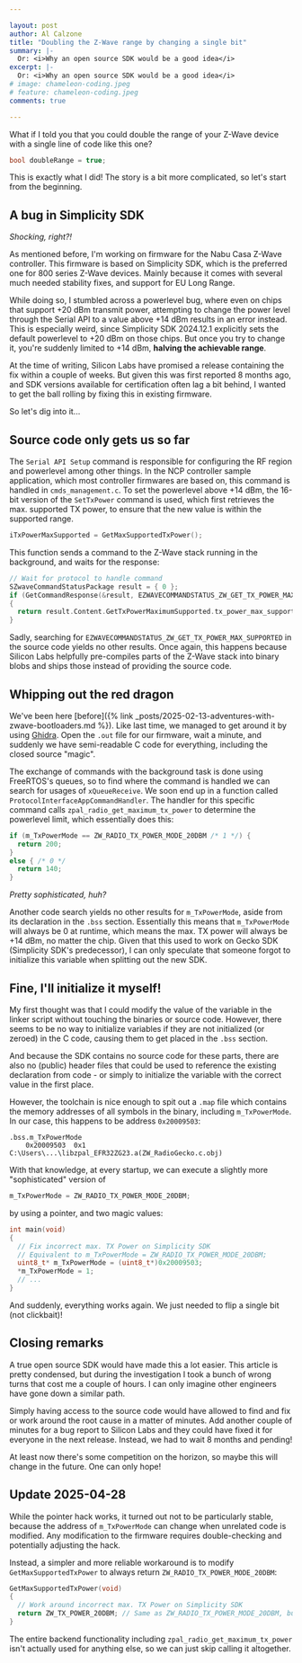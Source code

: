 ```yaml
---

layout: post
author: Al Calzone
title: "Doubling the Z-Wave range by changing a single bit"
summary: |-
  Or: <i>Why an open source SDK would be a good idea</i>
excerpt: |-
  Or: <i>Why an open source SDK would be a good idea</i>
# image: chameleon-coding.jpeg
# feature: chameleon-coding.jpeg
comments: true

---
```


What if I told you that you could double the range of your Z-Wave device with a single line of code like this one?

```c
bool doubleRange = true;
```

This is exactly what I did! The story is a bit more complicated, so let's start from the beginning.

## A bug in Simplicity SDK

_Shocking, right?!_

As mentioned before, I'm working on firmware for the Nabu Casa Z-Wave controller. This firmware is based on Simplicity SDK, which is the preferred one for 800 series Z-Wave devices. Mainly because it comes with several much needed stability fixes, and support for EU Long Range.

While doing so, I stumbled across a powerlevel bug, where even on chips that support +20 dBm transmit power, attempting to change the power level through the Serial API to a value above +14 dBm results in an error instead. This is especially weird, since Simplicity SDK 2024.12.1 explicitly sets the default powerlevel to +20 dBm on those chips. But once you try to change it, you're suddenly limited to +14 dBm, **halving the achievable range**.

At the time of writing, Silicon Labs have promised a release containing the fix within a couple of weeks. But given this was first reported 8 months ago, and SDK versions available for certification often lag a bit behind, I wanted to get the ball rolling by fixing this in existing firmware.

So let's dig into it...

## Source code only gets us so far

The `Serial API Setup` command is responsible for configuring the RF region and powerlevel among other things. In the NCP controller sample application, which most controller firmwares are based on, this command is handled in `cmds_management.c`. To set the powerlevel above +14 dBm, the 16-bit version of the `SetTxPower` command is used, which first retrieves the max. supported TX power, to ensure that the new value is within the supported range.

```c
iTxPowerMaxSupported = GetMaxSupportedTxPower();
```

This function sends a command to the Z-Wave stack running in the background, and waits for the response:
```c
// Wait for protocol to handle command
SZwaveCommandStatusPackage result = { 0 };
if (GetCommandResponse(&result, EZWAVECOMMANDSTATUS_ZW_GET_TX_POWER_MAX_SUPPORTED))
{
  return result.Content.GetTxPowerMaximumSupported.tx_power_max_supported;
}
```

Sadly, searching for `EZWAVECOMMANDSTATUS_ZW_GET_TX_POWER_MAX_SUPPORTED` in the source code yields no other results. Once again, this happens because Silicon Labs helpfully pre-compiles parts of the Z-Wave stack into binary blobs and ships those instead of providing the source code.

## Whipping out the red dragon

We've been here [before]({% link _posts/2025-02-13-adventures-with-zwave-bootloaders.md %}). Like last time, we managed to get around it by using [Ghidra](https://github.com/NationalSecurityAgency/ghidra?tab=readme-ov-file#ghidra-software-reverse-engineering-framework). Open the `.out` file for our firmware, wait a minute, and suddenly we have semi-readable C code for everything, including the closed source "magic".

The exchange of commands with the background task is done using FreeRTOS's queues, so to find where the command is handled we can search for usages of `xQueueReceive`. We soon end up in a function called `ProtocolInterfaceAppCommandHandler`. The handler for this specific command calls `zpal_radio_get_maximum_tx_power` to determine the powerlevel limit, which essentially does this:
```c
if (m_TxPowerMode == ZW_RADIO_TX_POWER_MODE_20DBM /* 1 */) {
  return 200;
}
else { /* 0 */
  return 140;
}
```

_Pretty sophisticated, huh?_

Another code search yields no other results for `m_TxPowerMode`, aside from its declaration in the `.bss` section. Essentially this means that `m_TxPowerMode` will always be 0 at runtime, which means the max. TX power will always be +14 dBm, no matter the chip. Given that this used to work on Gecko SDK (Simplicity SDK's predecessor), I can only speculate that someone forgot to initialize this variable when splitting out the new SDK.

## Fine, I'll initialize it myself!

My first thought was that I could modify the value of the variable in the linker script without touching the binaries or source code. However, there seems to be no way to initialize variables if they are not initialized (or zeroed) in the C code, causing them to get placed in the `.bss` section.

And because the SDK contains no source code for these parts, there are also no (public) header files that could be used to reference the existing declaration from code - or simply to initialize the variable with the correct value in the first place.

However, the toolchain is nice enough to spit out a `.map` file which contains the memory addresses of all symbols in the binary, including `m_TxPowerMode`.
In our case, this happens to be address `0x20009503`:

```
.bss.m_TxPowerMode
    0x20009503  0x1 C:\Users\...\libzpal_EFR32ZG23.a(ZW_RadioGecko.c.obj)
```

With that knowledge, at every startup, we can execute a slightly more "sophisticated" version of
```c
m_TxPowerMode = ZW_RADIO_TX_POWER_MODE_20DBM;
```

by using a pointer, and two magic values:

```c
int main(void)
{
  // Fix incorrect max. TX Power on Simplicity SDK
  // Equivalent to m_TxPowerMode = ZW_RADIO_TX_POWER_MODE_20DBM;
  uint8_t* m_TxPowerMode = (uint8_t*)0x20009503;
  *m_TxPowerMode = 1;
  // ...
}
```

And suddenly, everything works again. We just needed to flip a single bit (not clickbait)!

## Closing remarks

A true open source SDK would have made this a lot easier. This article is pretty condensed, but during the investigation I took a bunch of wrong turns that cost me a couple of hours. I can only imagine other engineers have gone down a similar path.

Simply having access to the source code would have allowed to find and fix or work around the root cause in a matter of minutes.
Add another couple of minutes for a bug report to Silicon Labs and they could have fixed it for everyone in the next release.
Instead, we had to wait 8 months and pending!

At least now there's some competition on the horizon, so maybe this will change in the future. One can only hope!

## Update 2025-04-28

While the pointer hack works, it turned out not to be particularly stable, because the address of `m_TxPowerMode` can change when unrelated code is modified. Any modification to the firmware requires double-checking and potentially adjusting the hack.

Instead, a simpler and more reliable workaround is to modify `GetMaxSupportedTxPower` to always return `ZW_RADIO_TX_POWER_MODE_20DBM`:

```c
GetMaxSupportedTxPower(void)
{
  // Work around incorrect max. TX Power on Simplicity SDK
  return ZW_TX_POWER_20DBM; // Same as ZW_RADIO_TX_POWER_MODE_20DBM, but available as a define in the SDK
}
```

The entire backend functionality including `zpal_radio_get_maximum_tx_power` isn't actually used for anything else, so we can just skip calling it altogether.
